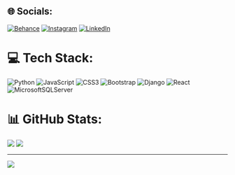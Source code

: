
## 🌐 Socials:
[![Behance](https://img.shields.io/badge/Behance-1769ff?logo=behance&logoColor=white)](https://behance.net/https://www.behance.net/sanveshtp) [![Instagram](https://img.shields.io/badge/Instagram-%23E4405F.svg?logo=Instagram&logoColor=white)](https://instagram.com/https://www.instagram.com/sanveshtp/) [![LinkedIn](https://img.shields.io/badge/LinkedIn-%230077B5.svg?logo=linkedin&logoColor=white)](https://linkedin.com/in/https://www.linkedin.com/in/sanveshtp/) 

# 💻 Tech Stack:
![Python](https://img.shields.io/badge/python-3670A0?style=flat&logo=python&logoColor=ffdd54) ![JavaScript](https://img.shields.io/badge/javascript-%23323330.svg?style=flat&logo=javascript&logoColor=%23F7DF1E) ![CSS3](https://img.shields.io/badge/css3-%231572B6.svg?style=flat&logo=css3&logoColor=white) ![Bootstrap](https://img.shields.io/badge/bootstrap-%238511FA.svg?style=flat&logo=bootstrap&logoColor=white) ![Django](https://img.shields.io/badge/django-%23092E20.svg?style=flat&logo=django&logoColor=white) ![React](https://img.shields.io/badge/react-%2320232a.svg?style=flat&logo=react&logoColor=%2361DAFB) ![MicrosoftSQLServer](https://img.shields.io/badge/Microsoft%20SQL%20Server-CC2927?style=flat&logo=microsoft%20sql%20server&logoColor=white)
# 📊 GitHub Stats:

![](https://github-readme-streak-stats.herokuapp.com/?user=sanveshtp&theme=dark&hide_border=false)
![](https://github-readme-stats.vercel.app/api/top-langs/?username=sanveshtp&theme=dark&hide_border=false&include_all_commits=true&count_private=true&layout=compact)<br/>
<!-- ![](https://github-readme-stats.vercel.app/api?username=sanveshtp&theme=dark&hide_border=false&include_all_commits=true&count_private=true)<br/>-->

<!--### 🔝 Top Contributed Repo
![](https://github-contributor-stats.vercel.app/api?username=sanveshtp&limit=5&theme=dracula&combine_all_yearly_contributions=true)-->

---
[![](https://visitcount.itsvg.in/api?id=sanveshtp&icon=0&color=0)](https://visitcount.itsvg.in)

<!-- Proudly created with GPRM ( https://gprm.itsvg.in ) -->
